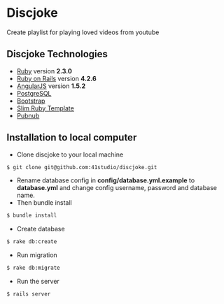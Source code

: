 # Discjoke

Create playlist for playing loved videos from youtube

## Discjoke Technologies

* [Ruby](https://www.ruby-lang.org/) version **2.3.0**
* [Ruby on Rails](http://rubyonrails.org/) version **4.2.6**
* [AngularJS](https://angularjs.org/) version **1.5.2**
* [PostgreSQL](http://www.postgresql.org/)
* [Bootstrap](http://getbootstrap.com)
* [Slim Ruby Template](https://github.com/slim-template/slim-rails)
* [Pubnub](https://www.pubnub.com/)

## Installation to local computer

* Clone discjoke to your local machine
```bash
$ git clone git@github.com:41studio/discjoke.git
```
* Rename database config in **config/database.yml.example** to **database.yml** and change config username, password and database name.
* Then bundle install
```bash
$ bundle install
```
* Create database
```bash
$ rake db:create
```
* Run migration
```bash
$ rake db:migrate
```
* Run the server
```bash
$ rails server
```
